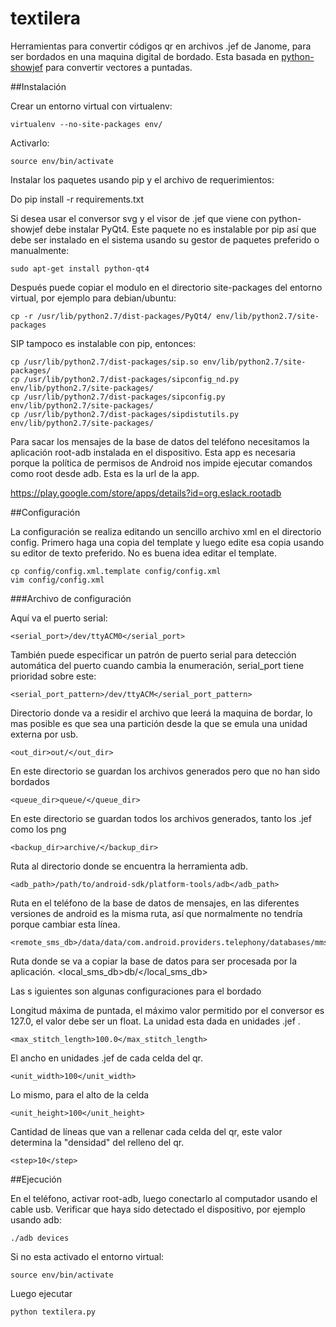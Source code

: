 textilera
=========


Herramientas para convertir códigos qr en archivos .jef de Janome, para ser bordados en una maquina digital de bordado. Esta basada en [python-showjef](https://bitbucket.org/dboddie/python-showjef) para convertir vectores a puntadas.

##Instalación

Crear un entorno virtual con virtualenv:

    virtualenv --no-site-packages env/

Activarlo:

    source env/bin/activate

Instalar los paquetes usando pip y el archivo de requerimientos: 

Do 
    pip install -r requirements.txt

Si desea usar el conversor svg y el visor de .jef que viene con python-showjef debe instalar PyQt4.  Este paquete no es instalable por pip así que debe ser instalado en el sistema usando su gestor de paquetes preferido o manualmente:

    sudo apt-get install python-qt4

Después puede copiar el modulo en el directorio site-packages del entorno virtual, por ejemplo para debian/ubuntu:

    cp -r /usr/lib/python2.7/dist-packages/PyQt4/ env/lib/python2.7/site-packages

SIP tampoco es instalable con pip, entonces:

    cp /usr/lib/python2.7/dist-packages/sip.so env/lib/python2.7/site-packages/
    cp /usr/lib/python2.7/dist-packages/sipconfig_nd.py env/lib/python2.7/site-packages/
    cp /usr/lib/python2.7/dist-packages/sipconfig.py env/lib/python2.7/site-packages/
    cp /usr/lib/python2.7/dist-packages/sipdistutils.py env/lib/python2.7/site-packages/

Para sacar los mensajes de la base de datos del teléfono necesitamos la aplicación root-adb instalada en el dispositivo. Esta app es necesaria porque la política de permisos de Android nos impide ejecutar comandos como root desde adb. Esta es la url de la app.

https://play.google.com/store/apps/details?id=org.eslack.rootadb

    
##Configuración

La configuración se realiza editando un sencillo archivo xml en el directorio config. Primero haga una copia del template y luego edite esa copia usando su editor de texto preferido. No es buena idea editar el template.

    cp config/config.xml.template config/config.xml
    vim config/config.xml


###Archivo de configuración

Aquí va el puerto serial:

    <serial_port>/dev/ttyACM0</serial_port>

También puede especificar un patrón de puerto serial para detección automática del puerto cuando cambia la enumeración, serial_port tiene prioridad sobre este:

    <serial_port_pattern>/dev/ttyACM</serial_port_pattern>

Directorio donde va a residir el archivo que leerá la maquina de bordar, lo mas posible es que sea una partición desde la que se emula una unidad externa por usb.

    <out_dir>out/</out_dir>

En este directorio se guardan los archivos generados pero que no han sido bordados

    <queue_dir>queue/</queue_dir>

En este directorio se guardan todos los archivos generados, tanto los .jef como los png

    <backup_dir>archive/</backup_dir>

Ruta al directorio donde se encuentra la herramienta adb.

    <adb_path>/path/to/android-sdk/platform-tools/adb</adb_path>

Ruta en el teléfono de la base de datos de mensajes, en las diferentes versiones de android es la misma ruta, así que normalmente no tendría porque cambiar esta línea.

    <remote_sms_db>/data/data/com.android.providers.telephony/databases/mmssms.db</remote_sms_db>

Ruta donde se va a copiar la base de datos para ser procesada por la aplicación.
    <local_sms_db>db/</local_sms_db>

Las s iguientes son algunas configuraciones para el bordado

Longitud máxima de puntada, el máximo valor permitido por el conversor es 127.0, el valor debe ser un float. La unidad esta dada en unidades .jef .

    <max_stitch_length>100.0</max_stitch_length>

El ancho en unidades .jef de cada celda del qr.

    <unit_width>100</unit_width>

Lo mismo, para el alto de la celda

    <unit_height>100</unit_height>

Cantidad de líneas que van a rellenar cada celda del qr, este valor determina la "densidad" del relleno del qr.

    <step>10</step>

##Ejecución

En el teléfono, activar root-adb, luego conectarlo al computador usando el cable usb. Verificar que haya sido detectado el dispositivo, por ejemplo usando adb:

    ./adb devices

Si no esta activado el entorno virtual:

    source env/bin/activate

Luego ejecutar

    python textilera.py
